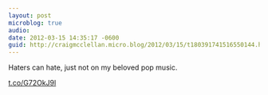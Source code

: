 ```yaml
---
layout: post
microblog: true
audio: 
date: 2012-03-15 14:35:17 -0600
guid: http://craigmcclellan.micro.blog/2012/03/15/t180391741516550144.html
---
```

Haters can hate, just not on my beloved pop music. 

[t.co/G72OkJ9l](http://t.co/G72OkJ9l)
